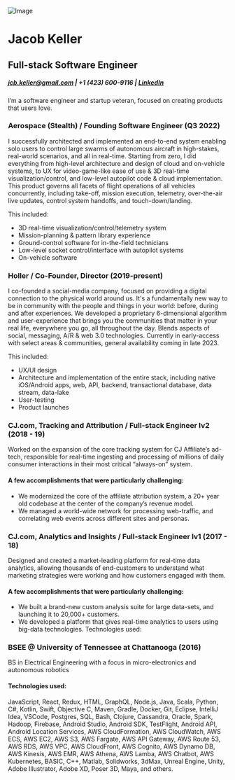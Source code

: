 ![Image](https://media-exp1.licdn.com/dms/image/C5603AQGxxfMWihnSlg/profile-displayphoto-shrink_100_100/0/1580842713131?e=1658966400&v=beta&t=_pOJ03c744M-HuaaL2laf1HvCzyAl18899cfkvkqJ9k)
# Jacob Keller
## Full-stack Software Engineer 
##### jcb.keller@gmail.com | +1 (423) 600-9116 | [LinkedIn](https://www.linkedin.com/in/jacob-keller-490b35128/)

I’m a software engineer and startup veteran, focused on creating products that users love.

### Aerospace (Stealth) / Founding Software Engineer  (Q3 2022)
I successfully architected and implemented an end-to-end system enabling solo users to control large swarms of autonomous aircraft in high-stakes, real-world scenarios, and all in real-time. Starting from zero, I did everything from high-level architecture and design of cloud and on-vehicle systems, to UX for video-game-like ease of use & 3D real-time visualization/control, and low-level autopilot code & cloud implementation. This product governs all facets of flight operations of all vehicles concurrently, including take-off, mission execution, telemetry, over-the-air live updates, control system handoffs, and touch-down/landing.

This included:
* 3D real-time visualization/control/telemetry system
* Mission-planning & pattern library experience
* Ground-control software for in-the-field technicians
* Low-level socket control/interface with autopilot systems
* On-vehicle software

### **Holler / Co-Founder, Director  (2019-present)**
I co-founded a social-media company, focused on providing a digital connection to the physical world around us. It's a fundamentally new way to be in community with the people and things in your world: before, during and after experiences. We developed a proprietary 6-dimensional algorithm and user-experience that brings you the communities that matter in your real life, everywhere you go, all throughout the day. Blends aspects of social, messaging, A/R & web 3.0 technologies. Currently in early-access with select areas & communities, general availability coming in late 2023.

This included:
- UX/UI design
- Architecture and implementation of the entire stack, including native iOS/Android apps, web, API, backend, transactional database, data stream, data-lake
- User-testing
- Product launches

### **CJ.com, Tracking and Attribution / Full-stack Engineer lv2  (2018 - 19)**
Worked on the expansion of the core tracking system for CJ Affiliate’s ad-tech, responsible for real-time ingesting and processing of millions of daily consumer interactions in their most critical “always-on” system.
   
#### **A few accomplishments that were particularly challenging:**
- We modernized the core of the affiliate attribution system, a 20+ year old codebase at the
center of the company’s revenue model.
- We managed a world-wide network for processing web-traffic, and correlating web events
across different sites and personas.

### **CJ.com, Analytics and Insights / Full-stack Engineer lv1  (2017 - 18)**
Designed and created a market-leading platform for real-time data analytics, allowing thousands of end-customers to understand what marketing strategies were working and how customers engaged with them.

#### **A few accomplishments that were particularly challenging:**
- We built a brand-new custom analysis suite for large data-sets, and launching it to 20,000+
customers.
- We developed a platform that gives real-time analytics to users using big-data technologies.
Technologies used:

### **BSEE @ University of Tennessee at Chattanooga  (2016)**
BS in Electrical Engineering with a focus in micro-electronics and autonomous robotics

#### **Technologies used:**
JavaScript, React, Redux, HTML, GraphQL, Node.js, Java, Scala, Python, C#, Kotlin, Swift, Objective C, Maven, Gradle, Docker, Git, Eclipse, IntelliJ Idea, VSCode, Postgres, SQL, Bash, Clojure, Cassandra, Oracle, Spark, Hadoop, Firebase, Android Studio, Android SDK, TestFlight, Android API, Android Location Services, AWS CloudFormation, AWS CloudWatch, AWS ECS, AWS EC2, AWS S3, AWS Fargate, AWS API Gateway, AWS Route 53, AWS RDS, AWS VPC, AWS CloudFront, AWS Cognito, AWS Dynamo DB, AWS Kinesis, AWS EMR, AWS Athena, AWS Lamba, AWS Chatbot, AWS Kubernetes, BASIC, C++, Matlab, Solidworks, 3dMax, Unreal Engine, Unity, Adobe Illustrator, Adobe XD, Poser 3D, Maya, and others.
